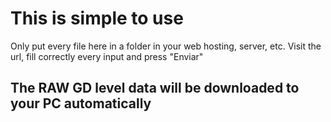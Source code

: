 # This is simple to use
Only put every file here in a folder in your web hosting, server, etc. Visit the url, fill correctly every input and press "Enviar"
## The RAW GD level data will be downloaded to your PC automatically
